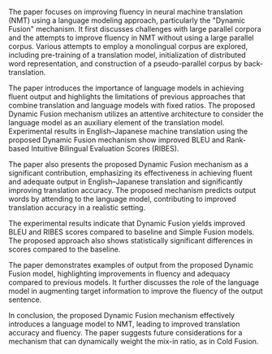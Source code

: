 The paper focuses on improving fluency in neural machine translation (NMT) using a language modeling approach, particularly the "Dynamic Fusion" mechanism. It first discusses challenges with large parallel corpora and the attempts to improve fluency in NMT without using a large parallel corpus. Various attempts to employ a monolingual corpus are explored, including pre-training of a translation model, initialization of distributed word representation, and construction of a pseudo-parallel corpus by back-translation.

The paper introduces the importance of language models in achieving fluent output and highlights the limitations of previous approaches that combine translation and language models with fixed ratios. The proposed Dynamic Fusion mechanism utilizes an attentive architecture to consider the language model as an auxiliary element of the translation model. Experimental results in English–Japanese machine translation using the proposed Dynamic Fusion mechanism show improved BLEU and Rank-based Intuitive Bilingual Evaluation Scores (RIBES).

The paper also presents the proposed Dynamic Fusion mechanism as a significant contribution, emphasizing its effectiveness in achieving fluent and adequate output in English–Japanese translation and significantly improving translation accuracy. The proposed mechanism predicts output words by attending to the language model, contributing to improved translation accuracy in a realistic setting.

The experimental results indicate that Dynamic Fusion yields improved BLEU and RIBES scores compared to baseline and Simple Fusion models. The proposed approach also shows statistically significant differences in scores compared to the baseline.

The paper demonstrates examples of output from the proposed Dynamic Fusion model, highlighting improvements in fluency and adequacy compared to previous models. It further discusses the role of the language model in augmenting target information to improve the fluency of the output sentence.

In conclusion, the proposed Dynamic Fusion mechanism effectively introduces a language model to NMT, leading to improved translation accuracy and fluency. The paper suggests future considerations for a mechanism that can dynamically weight the mix-in ratio, as in Cold Fusion.
